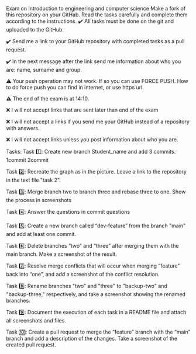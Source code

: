 Exam on Introduction to engineering and computer science
Make a fork of this repository on your GitHab. Read the tasks carefully and complete them according to the instructions.
✔️ All tasks must be done on the git and uploaded to the GitHub.

✔️ Send me a link to your GitHub repository with completed tasks as a pull request.

✔️ In the next message after the link send me information about who you are: name, surname and group.

⚠️ Your push operation may not work. If so you can use FORCE PUSH. How to do force push you can find in internet, or use https url.

⚠️ The end of the exam is at 14:10.

❌ I will not accept links that are sent later than end of the exam

❌ I will not accept a links if you send me your GitHub instead of a repository with answers.

❌ I will not accept links unless you post information about who you are.

Tasks:
Task 1️⃣: Create new branch Student_name and add 3 commits.
1commit
2commit

Task 2️⃣: Recreate the graph as in the picture. Leave a link to the repository in the text file "task 2".

Task 3️⃣: Merge branch two to branch three and rebase three to one. Show the process in screenshots

Task 4️⃣: Answer the questions in commit questions

Task 5️⃣: Create a new branch called “dev-feature” from the branch "main" and add at least one commit.

Task 6️⃣: Delete branches “two” and “three” after merging them with the main branch. Make a screenshot of the result.

Task 7️⃣: Resolve merge conflicts that will occur when merging “feature” back into “one”, and add a screenshot of the conflict resolution.

Task 8️⃣: Rename branches "two" and "three" to "backup-two" and "backup-three," respectively, and take a screenshot showing the renamed branches.

Task 9️⃣: Document the execution of each task in a README file and attach all screenshots and files.

Task 🔟: Create a pull request to merge the “feature” branch with the “main” branch and add a description of the changes. Take a screenshot of the created pull request.


